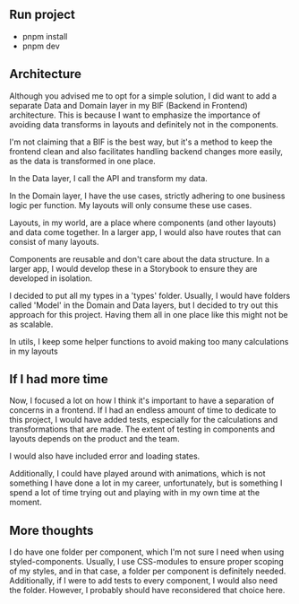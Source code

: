 ## Run project

- pnpm install
- pnpm dev

## Architecture

Although you advised me to opt for a simple solution, I did want to add a separate Data and Domain layer in my BIF (Backend in Frontend) architecture. This is because I want to emphasize the importance of avoiding data transforms in layouts and definitely not in the components.

I'm not claiming that a BIF is the best way, but it's a method to keep the frontend clean and also facilitates handling backend changes more easily, as the data is transformed in one place.

In the Data layer, I call the API and transform my data.

In the Domain layer, I have the use cases, strictly adhering to one business logic per function. My layouts will only consume these use cases.

Layouts, in my world, are a place where components (and other layouts) and data come together. In a larger app, I would also have routes that can consist of many layouts.

Components are reusable and don't care about the data structure. In a larger app, I would develop these in a Storybook to ensure they are developed in isolation.

I decided to put all my types in a 'types' folder. Usually, I would have folders called 'Model' in the Domain and Data layers, but I decided to try out this approach for this project. Having them all in one place like this might not be as scalable.

In utils, I keep some helper functions to avoid making too many calculations in my layouts

## If I had more time

Now, I focused a lot on how I think it's important to have a separation of concerns in a frontend. If I had an endless amount of time to dedicate to this project, I would have added tests, especially for the calculations and transformations that are made. The extent of testing in components and layouts depends on the product and the team.

I would also have included error and loading states.

Additionally, I could have played around with animations, which is not something I have done a lot in my career, unfortunately, but is something I spend a lot of time trying out and playing with in my own time at the moment.

## More thoughts

I do have one folder per component, which I'm not sure I need when using styled-components. Usually, I use CSS-modules to ensure proper scoping of my styles, and in that case, a folder per component is definitely needed. Additionally, if I were to add tests to every component, I would also need the folder. However, I probably should have reconsidered that choice here.
